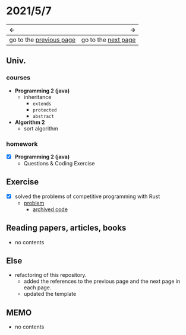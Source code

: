 # 2021/5/7
|←|→|
|:---|---:|
go to the [previous page](./6th.md) | go to the [next page](url)

## Univ.
### courses
- **Programming 2 (java)**
    - inheritance
        - `extends`
        - `protected`
        - `abstract`
- **Algorithm 2**
    - sort algorithm

### homework
- [x] **Programming 2 (java)**
    - Questions & Coding Exercise

## Exercise
- [x] solved the problems of competitive programming with Rust
    - [problem](https://atcoder.jp/contests/abc186/tasks/abc186_c)
        - [archived code](https://github.com/OtsuKotsu/training_rust/blob/main/archive/ABC/ABC186/c.rs)

## Reading papers, articles, books
- no contents

## Else
- refactoring of this repository.
    - added the references to the previous page and the next page in each page.
    - updated the template

## MEMO
- no contents
